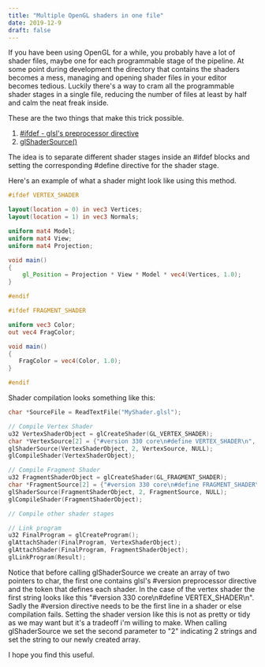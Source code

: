 ```yaml
---
title: "Multiple OpenGL shaders in one file"
date: 2019-12-9
draft: false
---
```


If you have been using OpenGL for a while, you probably have a lot of
shader files, maybe one for each programmable stage of the
pipeline. At some point during development the directory that contains
the shaders becomes a mess, managing and opening shader files
in your editor becomes tedious. Luckily there's a way to cram all the
programmable shader stages in a single file, reducing the number of
files at least by half and calm the neat freak inside.

These are the two things that make this trick possible.
1. [#ifdef - glsl's preprocessor directive](https://www.khronos.org/opengl/wiki/Core_Language_(GLSL)#Preprocessor_directives)
2. [glShaderSource()](http://docs.gl/gl3/glShaderSource)

The idea is to separate different shader stages inside an #ifdef blocks and setting the corresponding #define directive for the shader stage.

Here's an example of what a shader might look like using this method.
```glsl
#ifdef VERTEX_SHADER

layout(location = 0) in vec3 Vertices;
layout(location = 1) in vec3 Normals;

uniform mat4 Model;
uniform mat4 View;
uniform mat4 Projection;

void main()
{
    gl_Position = Projection * View * Model * vec4(Vertices, 1.0);
}

#endif

#ifdef FRAGMENT_SHADER

uniform vec3 Color;
out vec4 FragColor;

void main()
{
   FragColor = vec4(Color, 1.0);
}

#endif
```

Shader compilation looks something like this:
```C++
char *SourceFile = ReadTextFile("MyShader.glsl");

// Compile Vertex Shader
u32 VertexShaderObject = glCreateShader(GL_VERTEX_SHADER);
char *VertexSource[2] = {"#version 330 core\n#define VERTEX_SHADER\n", SourceFile};
glShaderSource(VertexShaderObject, 2, VertexSource, NULL);
glCompileShader(VertexShaderObject);

// Compile Fragment Shader
u32 FragmentShaderObject = glCreateShader(GL_FRAGMENT_SHADER);
char *FragmentSource[2] = {"#version 330 core\n#define FRAGMENT_SHADER\n", SourceFile};
glShaderSource(FragmentShaderObject, 2, FragmentSource, NULL);
glCompileShader(FragmentShaderObject);

// Compile other shader stages

// Link program
u32 FinalProgram = glCreateProgram();
glAttachShader(FinalProgram, VertexShaderObject);
glAttachShader(FinalProgram, FragmentShaderObject);
glLinkProgram(Result);
```
Notice that before calling glShaderSource we create an array of two
pointers to char, the first one contains glsl's #version preprocessor
directive and the token that defines each shader. In the case of the
vertex shader the first string looks like this "#version 330
core\n#define VERTEX_SHADER\n".  Sadly the #version directive needs to
be the first line in a shader or else compilation fails. Setting the
shader version like this is not as pretty or tidy as we may want but
it's a tradeoff i'm willing to make. When calling glShaderSource we
set the second parameter to "2" indicating 2 strings and set the
string to our newly created array.


I hope you find this useful.
